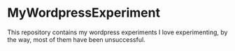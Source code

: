 # MyWordpressExperiment
This repository contains my wordpress experiments
I love experimenting, by the way, most of them have been unsuccessful.
